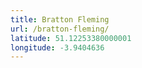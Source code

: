 ```yaml
---
title: Bratton Fleming
url: /bratton-fleming/
latitude: 51.12253380000001
longitude: -3.9404636
---
```


